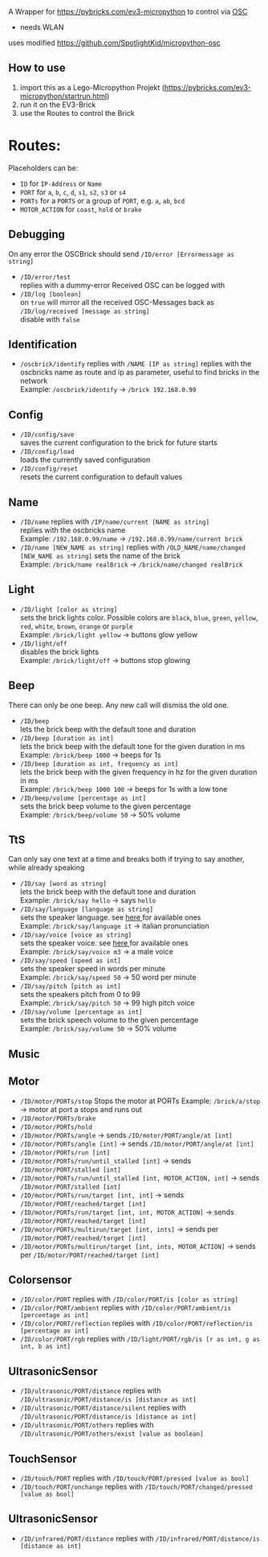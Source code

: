A Wrapper for https://pybricks.com/ev3-micropython to control via [OSC](https://opensoundcontrol.stanford.edu/)
- needs WLAN

uses modified https://github.com/SpotlightKid/micropython-osc 

## How to use
1. import this as a Lego-Micropython Projekt (https://pybricks.com/ev3-micropython/startrun.html)
2. run it on the EV3-Brick
3. use the Routes to control the Brick

# Routes:
Placeholders can be:
- `ID` for `IP-Address` or `Name`  
- `PORT` for `a`, `b`, `c`, `d`, `s1`, `s2`, `s3` or `s4` 
- `PORTs` for a `PORTS` or a group of `PORT`, e.g. `a`, `ab`, `bcd`  
- `MOTOR_ACTION` for `coast`, `hold` or `brake`

## Debugging
On any error the OSCBrick should send `/ID/error [Errormessage as string]`  
- `/ID/error/test`  
  replies with a dummy-error
Received OSC can be logged with 
- `/ID/log [boolean]`   
  on `true` will mirror all the received OSC-Messages back as `/ID/log/received [message as string]`  
  disable with `false`


## Identification  
- `/oscbrick/identify` replies with `/NAME [IP as string]`
  replies with the oscbricks name as route and ip as parameter, useful to find bricks in the network  
  Example: `/oscbrick/identify` -> `/brick 192.168.0.99`


## Config 
- `/ID/config/save`  
  saves the current configuration to the brick for future starts
- `/ID/config/load`  
  loads the currently saved configuration
- `/ID/config/reset`  
  resets the current configuration to default values


## Name  
- `/ID/name` replies with `/IP/name/current [NAME as string]`  
  replies with the oscbricks name  
  Example: `/192.168.0.99/name` -> `/192.168.0.99/name/current brick`
- `/ID/name [NEW_NAME as string]` replies with `/OLD_NAME/name/changed [NEW_NAME as string]`
  sets the name of the brick  
  Example: `/brick/name realBrick` -> `/brick/name/changed realBrick`


## Light
- `/ID/light [color as string]`  
  sets the brick lights color. Possible colors are `black`, `blue`, `green`, `yellow`, `red`, `white`, `brown`, `orange` or `purple`  
  Example: `/brick/light yellow` -> buttons glow yellow
- `/ID/light/off`  
  disables the brick lights  
  Example: `/brick/light/off` -> buttons stop glowing


## Beep  
  There can only be one beep. Any new call will dismiss the old one.
- `/ID/beep`  
  lets the brick beep with the default tone and duration
- `/ID/beep [duration as int]`  
  lets the brick beep with the default tone for the given duration in ms  
  Example: `/brick/beep 1000` -> beeps for 1s
- `/ID/beep [duration as int, frequency as int]`  
  lets the brick beep with the given frequency in hz for the given duration in ms  
  Example: `/brick/beep 1000 100` -> beeps for 1s with a low tone
- `/ID/beep/volume [percentage as int]`  
  sets the brick beep volume to the given percentage  
  Example: `/brick/beep/volume 50` -> 50% volume


## TtS
Can only say one text at a time and breaks both if trying to say another, while already speaking
- `/ID/say [word as string]`  
  lets the brick beep with the default tone and duration  
  Example: `/brick/say hello` -> says `hello` 
- `/ID/say/language [language as string]`  
  sets the speaker language. see [here ](https://pybricks.com/ev3-micropython/hubs.html#pybricks.hubs.EV3Brick.speaker.set_speech_options) for available ones  
  Example: `/brick/say/language it` -> italian pronunciation
- `/ID/say/voice [voice as string]`  
  sets the speaker voice. see [here ](https://pybricks.com/ev3-micropython/hubs.html#pybricks.hubs.EV3Brick.speaker.set_speech_options) for available ones  
  Example: `/brick/say/voice m3` -> a male voice
- `/ID/say/speed [speed as int]`  
  sets the speaker speed in words per minute  
  Example: `/brick/say/speed 50` -> 50 word per minute
- `/ID/say/pitch [pitch as int]`  
  sets the speakers pitch from 0 to 99  
  Example: `/brick/say/pitch 50` -> 99 high pitch voice 
- `/ID/say/volume [percentage as int]`  
  sets the brick speech volume to the given percentage  
  Example: `/brick/say/volume 50` -> 50% volume

## Music



## Motor  
- `/ID/motor/PORTs/stop`
  Stops the motor at PORTs
  Example: `/brick/a/stop` -> motor at port a stops and runs out
- `/ID/motor/PORTs/brake`
- `/ID/motor/PORTs/hold`
- `/ID/motor/PORTs/angle` -> sends `/ID/motor/PORT/angle/at [int]`
- `/ID/motor/PORTs/angle [int]` -> sends `/ID/motor/PORT/angle/at [int]`
- `/ID/motor/PORTs/run [int]`
- `/ID/motor/PORTs/run/until_stalled [int]` -> sends `/ID/motor/PORT/stalled [int]`
- `/ID/motor/PORTs/run/until_stalled [int, MOTOR_ACTION, int]` -> sends `/ID/motor/PORT/stalled [int]`
- `/ID/motor/PORTs/run/target [int, int]` -> sends `/ID/motor/PORT/reached/target [int]`
- `/ID/motor/PORTs/run/target [int, int, MOTOR_ACTION]` -> sends `/ID/motor/PORT/reached/target [int]`
- `/ID/motor/PORTs/multirun/target [int, ints]` -> sends per `/ID/motor/PORT/reached/target [int]`
- `/ID/motor/PORTs/multirun/target [int, ints, MOTOR_ACTION]` -> sends per `/ID/motor/PORT/reached/target [int]`


## Colorsensor
- `/ID/color/PORT` replies with `/ID/color/PORT/is [color as string]`
- `/ID/color/PORT/ambient` replies with `/ID/color/PORT/ambient/is [percentage as int]`
- `/ID/color/PORT/reflection` replies with `/ID/color/PORT/reflection/is [percentage as int]`
- `/ID/color/PORT/rgb` replies with `/ID/light/PORT/rgb/is [r as int, g as int, b as int]`


##  UltrasonicSensor
- `/ID/ultrasonic/PORT/distance` replies with `/ID/ultrasonic/PORT/distance/is [distance as int]`
- `/ID/ultrasonic/PORT/distance/silent` replies with `/ID/ultrasonic/PORT/distance/is [distance as int]`
- `/ID/ultrasonic/PORT/others` replies with `/ID/ultrasonic/PORT/others/exist [value as boolean]`


##  TouchSensor
- `/ID/touch/PORT` replies with `/ID/touch/PORT/pressed [value as bool]`
- `/ID/touch/PORT/onchange` replies with `/ID/touch/PORT/changed/pressed [value as bool]`

##  UltrasonicSensor
- `/ID/infrared/PORT/distance` replies with `/ID/infrared/PORT/distance/is [distance as int]`
